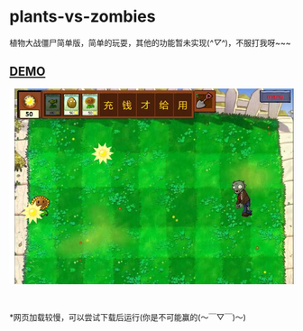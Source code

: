 # plants-vs-zombies 

植物大战僵尸简单版，简单的玩耍，其他的功能暂未实现(*^▽^*)，不服打我呀~~~

## [DEMO](https://milaijiang.github.io/plants-vs-zombies/)

![](https://github.com/milaijiang/plants-vs-zombies/raw/master/image/cutPic.JPG)

<br/>

 *网页加载较慢，可以尝试下载后运行(你是不可能赢的(～￣▽￣)～)

